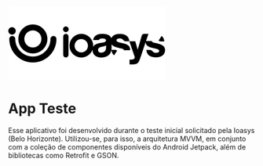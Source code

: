 ![N|Solid](logo_ioasys.png)

# App Teste #
Esse aplicativo foi desenvolvido durante o teste inicial solicitado pela Ioasys (Belo Horizonte). Utilizou-se, para isso,
a arquitetura MVVM, em conjunto com a coleção de componentes disponíveis do Android Jetpack, além de bibliotecas como Retrofit
e GSON.